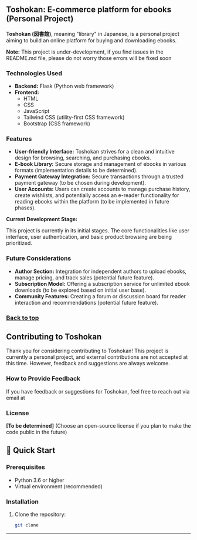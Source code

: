 ## Toshokan: E-commerce platform for ebooks (Personal Project)

**Toshokan (図書館)**, meaning "library" in Japanese, is a personal project aiming to build an online platform for buying and downloading ebooks.

**Note:** This project is under-development, if you find issues in the README.md file, please do not worry those errors will be fixed soon

### Technologies Used

* **Backend:** Flask (Python web framework)
* **Frontend:**
    * HTML
    * CSS
    * JavaScript
    * Tailwind CSS (utility-first CSS framework)
    * Bootstrap (CSS framework)

### Features

* **User-friendly Interface:** Toshokan strives for a clean and intuitive design for browsing, searching, and purchasing ebooks.
* **E-book Library:** Secure storage and management of ebooks in various formats (implementation details to be determined).
* **Payment Gateway Integration:** Secure transactions through a trusted payment gateway (to be chosen during development).
* **User Accounts:** Users can create accounts to manage purchase history, create wishlists, and potentially access an e-reader functionality for reading ebooks within the platform (to be implemented in future phases).

**Current Development Stage:**

This project is currently in its initial stages. The core functionalities like user interface, user authentication, and basic product browsing are being prioritized.

### Future Considerations

* **Author Section:** Integration for independent authors to upload ebooks, manage pricing, and track sales (potential future feature).
* **Subscription Model:** Offering a subscription service for unlimited ebook downloads (to be explored based on initial user base).
* **Community Features:** Creating a forum or discussion board for reader interaction and recommendations (potential future feature).

### [Back to top](#toshokan-e-commerce-platform-for-ebooks-personal-project)

## Contributing to Toshokan

Thank you for considering contributing to Toshokan! This project is currently a personal project, and external contributions are not accepted at this time. However, feedback and suggestions are always welcome.

### How to Provide Feedback

If you have feedback or suggestions for Toshokan, feel free to reach out via email at 

### License

**[To be determined]** (Choose an open-source license if you plan to make the code public in the future)


## 🚀 Quick Start

### Prerequisites

- Python 3.6 or higher
- Virtual environment (recommended)

### Installation

1. Clone the repository:

   ```bash
   git clone 

---
